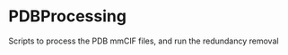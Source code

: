 PDBProcessing
=============

Scripts to process the PDB mmCIF files, and run the redundancy removal
